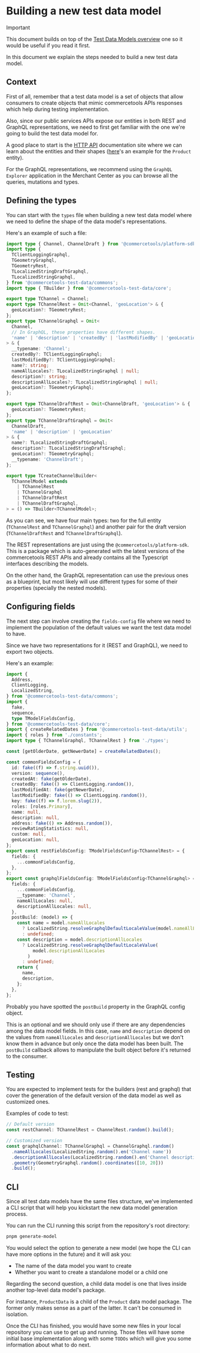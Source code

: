 # Building a new test data model

> [!IMPORTANT]
> This document builds on top of the [Test Data Models overview](../contributing/test-data-models-overview.md) one so it would be useful if you read it first.

In this document we explain the steps needed to build a new test data model.

## Context

First of all, remember that a test data model is a set of objects that allow consumers to create objects that mimic commercetools APIs responses which help during testing implementation.

Also, since our public services APIs expose our entities in both REST and GraphQL representations, we need to first get familiar with the one we're going to build the test data model for.

A good place to start is the [HTTP API](https://docs.commercetools.com/api/) documentation site where we can learn about the entities and their shapes ([here](https://docs.commercetools.com/api/projects/products#product)'s an example for the `Product` entity).

For the GraphQL representations, we recommend using the `GraphQL Explorer` application in the Merchant Center as you can browse all the queries, mutations and types.

## Defining the types

You can start with the `types` file when building a new test data model where we need to define the shape of the data model's representations.

Here's an example of such a file:

```ts
import type { Channel, ChannelDraft } from '@commercetools/platform-sdk';
import type {
  TClientLoggingGraphql,
  TGeometryGraphql,
  TGeometryRest,
  TLocalizedStringDraftGraphql,
  TLocalizedStringGraphql,
} from '@commercetools-test-data/commons';
import type { TBuilder } from '@commercetools-test-data/core';

export type TChannel = Channel;
export type TChannelRest = Omit<Channel, 'geoLocation'> & {
  geoLocation?: TGeometryRest;
};
export type TChannelGraphql = Omit<
  Channel,
  // In GraphQL, these properties have different shapes.
  'name' | 'description' | 'createdBy' | 'lastModifiedBy' | 'geoLocation'
> & {
  __typename: 'Channel';
  createdBy?: TClientLoggingGraphql;
  lastModifiedBy?: TClientLoggingGraphql;
  name?: string;
  nameAllLocales?: TLocalizedStringGraphql | null;
  description?: string;
  descriptionAllLocales?: TLocalizedStringGraphql | null;
  geoLocation?: TGeometryGraphql;
};

export type TChannelDraftRest = Omit<ChannelDraft, 'geoLocation'> & {
  geoLocation?: TGeometryRest;
};
export type TChannelDraftGraphql = Omit<
  ChannelDraft,
  'name' | 'description' | 'geoLocation'
> & {
  name?: TLocalizedStringDraftGraphql;
  description?: TLocalizedStringDraftGraphql;
  geoLocation?: TGeometryGraphql;
  __typename: 'ChannelDraft';
};

export type TCreateChannelBuilder<
  TChannelModel extends
    | TChannelRest
    | TChannelGraphql
    | TChannelDraftRest
    | TChannelDraftGraphql,
> = () => TBuilder<TChannelModel>;
```

As you can see, we have four main types: two for the full entity (`TChannelRest` and `TChannelGraphql`) and another pair for the draft version (`TChannelDraftRest` and `TChannelDraftGraphql`).

The REST representations are just using the `@commercetools/platform-sdk`.
This is a package which is auto-generated with the latest versions of the commercetools REST APIs and already contains all the Typescript interfaces describing the models.

On the other hand, the GraphQL representation can use the previous ones as a blueprint, but most likely will use different types for some of their properties (specially the nested models).

## Configuring fields

The next step can involve creating the `fields-config` file where we need to implement the population of the default values we want the test data model to have.

Since we have two representations for it (REST and GraphQL), we need to export two objects.

Here's an example:

```ts
import {
  Address,
  ClientLogging,
  LocalizedString,
} from '@commercetools-test-data/commons';
import {
  fake,
  sequence,
  type TModelFieldsConfig,
} from '@commercetools-test-data/core';
import { createRelatedDates } from '@commercetools-test-data/utils';
import { roles } from './constants';
import type { TChannelGraphql, TChannelRest } from './types';

const [getOlderDate, getNewerDate] = createRelatedDates();

const commonFieldsConfig = {
  id: fake((f) => f.string.uuid()),
  version: sequence(),
  createdAt: fake(getOlderDate),
  createdBy: fake(() => ClientLogging.random()),
  lastModifiedAt: fake(getNewerDate),
  lastModifiedBy: fake(() => ClientLogging.random()),
  key: fake((f) => f.lorem.slug(2)),
  roles: [roles.Primary],
  name: null,
  description: null,
  address: fake(() => Address.random()),
  reviewRatingStatistics: null,
  custom: null,
  geoLocation: null,
};
export const restFieldsConfig: TModelFieldsConfig<TChannelRest> = {
  fields: {
    ...commonFieldsConfig,
  },
};
export const graphqlFieldsConfig: TModelFieldsConfig<TChannelGraphql> = {
  fields: {
    ...commonFieldsConfig,
    __typename: 'Channel',
    nameAllLocales: null,
    descriptionAllLocales: null,
  },
  postBuild: (model) => {
    const name = model.nameAllLocales
      ? LocalizedString.resolveGraphqlDefaultLocaleValue(model.nameAllLocales)
      : undefined;
    const description = model.descriptionAllLocales
      ? LocalizedString.resolveGraphqlDefaultLocaleValue(
          model.descriptionAllLocales
        )
      : undefined;
    return {
      name,
      description,
    };
  },
};
```

Probably you have spotted the `postBuild` property in the GraphQL config object.

This is an optional and we should only use if there are any dependencies among the data model fields.
In this case, `name` and `description` depend on the values from `nameAllLocales` and `descriptionAllLocales` but we don't know them in advance but only once the data model has been built. The `postBuild` callback allows to manipulate the built object before it's returned to the consumer.

## Testing

You are expected to implement tests for the builders (rest and graphql) that cover the generation of the default version of the data model as well as customized ones.

Examples of code to test:

```ts
// Default version
const restChannel: TChannelRest = ChannelRest.random().build();

// Customized version
const graphqlChannel: TChannelGraphql = ChannelGraphql.random()
  .nameAllLocales(LocalizedString.random().en('Channel name'))
  .descriptionAllLocales(LocalizedString.random().en('Channel description'))
  .geometry(GeometryGraphql.random().coordinates([10, 20]))
  .build();
```

## CLI

Since all test data models have the same files structure, we've implemented a CLI script that will help you kickstart the new data model generation process.

You can run the CLI running this script from the repository's root directory:

```bash
pnpm generate-model
```

You would select the option to generate a new model (we hope the CLI can have more options in the future) and it will ask you:

- The name of the data model you want to create
- Whether you want to create a standalone model or a child one

Regarding the second question, a child data model is one that lives inside another top-level data model's package.

For instance, `ProductData` is a child of the `Product` data model package. The former only makes sense as a part of the latter. It can't be consumed in isolation.

Once the CLI has finished, you would have some new files in your local repository you can use to get up and running.
Those files will have some initial base implementation along with some `TODOs` which will give you some information about what to do next.
